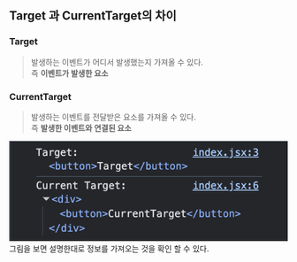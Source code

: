 ## Target 과 CurrentTarget의 차이

### Target

> 발생하는 이벤트가 어디서 발생했는지 가져올 수 있다.  
> 즉 **이벤트가 발생한 요소**

### CurrentTarget

> 발생하는 이벤트를 전달받은 요소를 가져올 수 있다.  
> 즉 **발생한 이벤트와 연결된 요소**

![alt text](image.png)
그림을 보면 설명한대로 정보를 가져오는 것을 확인 할 수 있다.

